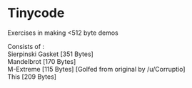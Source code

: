# Tinycode
Exercises in making <512 byte demos

Consists of :    
Sierpinski Gasket [351 Bytes]    
Mandelbrot [170 Bytes]    
M-Extreme [115 Bytes] [Golfed from original by /u/Corruptio]    
This [209 Bytes]
